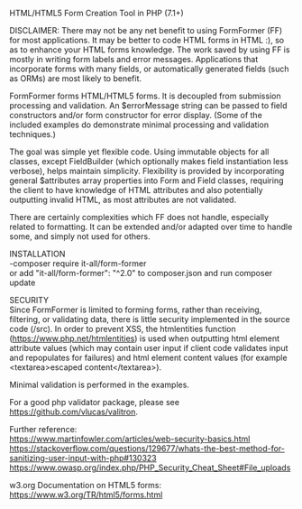 HTML/HTML5 Form Creation Tool in PHP (7.1+)

DISCLAIMER: There may not be any net benefit to using FormFormer (FF) for most applications. It may be better to code HTML forms in HTML :), so as to enhance your HTML forms knowledge. The work saved by using FF is mostly in writing form labels and error messages. Applications that incorporate forms with many fields, or automatically generated fields (such as ORMs) are most likely to benefit.

FormFormer forms HTML/HTML5 forms. It is decoupled from submission processing and validation. An $errorMessage string can be passed to field constructors and/or form constructor for error display. (Some of the included examples do demonstrate minimal processing and validation techniques.)

The goal was simple yet flexible code. Using immutable objects for all classes, except FieldBuilder (which optionally makes field instantiation less verbose), helps maintain simplicity. Flexibility is provided by incorporating general $attributes array properties into Form and Field classes, requiring the client to have knowledge of HTML attributes and also potentially outputting invalid HTML, as most attributes are not validated. 

There are certainly complexities which FF does not handle, especially related to formatting. It can be extended and/or adapted over time to handle some, and simply not used for others.

INSTALLATION  
-composer require it-all/form-former  
 or add "it-all/form-former": "^2.0" to composer.json and run composer update  

SECURITY  
Since FormFormer is limited to forming forms, rather than receiving, filtering, or validating data, there is little security implemented in the source code (/src). In order to prevent XSS, the htmlentities function (https://www.php.net/htmlentities) is used when outputting html element attribute values (which may contain user input if client code validates input and repopulates for failures) and html element content values (for example &lt;textarea&gt;escaped content&lt;/textarea&gt;).  
  
Minimal validation is performed in the examples.  
  
For a good php validator package, please see https://github.com/vlucas/valitron.  
  
Further reference:  
https://www.martinfowler.com/articles/web-security-basics.html  
https://stackoverflow.com/questions/129677/whats-the-best-method-for-sanitizing-user-input-with-php#130323  
https://www.owasp.org/index.php/PHP_Security_Cheat_Sheet#File_uploads

w3.org Documentation on HTML5 forms:  
https://www.w3.org/TR/html5/forms.html